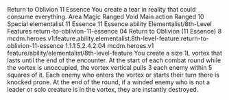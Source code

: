 <ability>
  <name>Return to Oblivion</name>
  <cost>11 Essence</cost>
  <flavor>You create a tear in reality that could consume everything.</flavor>
  <keywords>
    <keyword>Area</keyword>
    <keyword>Magic</keyword>
    <keyword>Ranged</keyword>
    <keyword>Void</keyword>
  </keywords>
  <type>Main action</type>
  <distance>Ranged 10</distance>
  <target>Special</target>
  <metadata>
    <class>elementalist</class>
    <cost>11 Essence</cost>
    <cost_amount>11</cost_amount>
    <cost_resource>Essence</cost_resource>
    <feature_type>ability</feature_type>
    <file_dpath>Elementalist/8th-Level Features</file_dpath>
    <item_id>return-to-oblivion-11-essence</item_id>
    <item_index>04</item_index>
    <item_name>Return to Oblivion (11 Essence)</item_name>
    <level>8</level>
    <scc>mcdm.heroes.v1:feature.ability.elementalist.8th-level-feature:return-to-oblivion-11-essence</scc>
    <scdc>1.1.1:5.2.4.2:04</scdc>
    <source>mcdm.heroes.v1</source>
    <type>feature/ability/elementalist/8th-level-feature</type>
  </metadata>
  <effects>
    <effect type="mundane">You create a size 1L vortex that lasts until the end of the encounter. At the start of each combat round while the vortex is unoccupied, the vortex vertical pulls 3 each enemy within 5 squares of it. Each enemy who enters the vortex or starts their turn there is knocked prone. At the end of the round, if a winded enemy who is not a leader or solo creature is in the vortex, they are instantly destroyed.</effect>
  </effects>
</ability>
